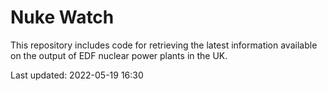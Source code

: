 # Nuke Watch

This repository includes code for retrieving the latest information available on the output of EDF nuclear power plants in the UK.

Last updated: 2022-05-19 16:30